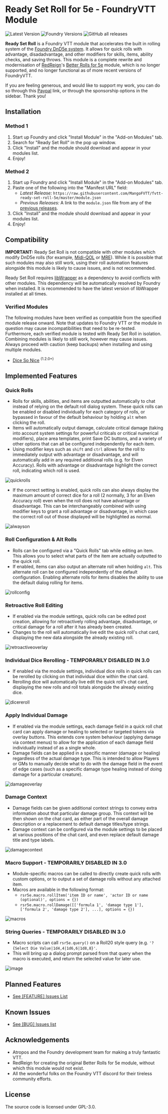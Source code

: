 # Ready Set Roll for 5e - FoundryVTT Module
![Latest Version](https://img.shields.io/badge/dynamic/json.svg?url=https%3A%2F%2Fraw.githubusercontent.com%2FMangoFVTT%2Ffvtt-ready-set-roll-5e%2Fmaster%2Fmodule.json&label=Latest%20Release&prefix=v&query=$.version&colorB=blue&style=for-the-badge)
![Foundry Versions](https://img.shields.io/endpoint?url=https%3A%2F%2Ffoundryshields.com%2Fversion%3Fstyle%3Dfor-the-badge%26url%3Dhttps%3A%2F%2Fraw.githubusercontent.com%2FMangoFVTT%2Ffvtt-ready-set-roll-5e%2Fmaster%2Fmodule.json&color=ff601e&label=Compatible%20Foundry%20Versions)
![GitHub all releases](https://img.shields.io/github/downloads/MangoFVTT/fvtt-ready-set-roll-5e/total?style=for-the-badge&label=Module%20Downloads)

**Ready Set Roll** is a Foundry VTT module that accelerates the built in rolling system of the [Foundry DnD5e system](https://github.com/foundryvtt/dnd5e). It allows for quick rolls with advantage, disadadvantage, and other modifiers for skills, items, ability checks, and saving throws. This module is a complete rewrite and modernisation of [RedReign](https://github.com/RedReign)'s [Better Rolls for 5e](https://github.com/RedReign/FoundryVTT-BetterRolls5e) module, which is no longer supported, and no longer functional as of more recent versions of FoundryVTT. 

If you are feeling generous, and would like to support my work, you can do so through this [Paypal](https://www.paypal.com/paypalme/MangoFVTT) link, or through the sponsorship options in the sidebar. Thank you!

## Installation

### Method 1
1. Start up Foundry and click "Install Module" in the "Add-on Modules" tab.
2. Search for "Ready Set Roll" in the pop up window.
3. Click "Install" and the module should download and appear in your modules list.
4. Enjoy!

### Method 2
1. Start up Foundry and click "Install Module" in the "Add-on Modules" tab.
2. Paste one of the following into the "Manifest URL" field:
    - *Latest Release:* `https://raw.githubusercontent.com/MangoFVTT/fvtt-ready-set-roll-5e/master/module.json`
    - *Previous Releases:* A link to the `module.json` file from any of the [previous releases](https://github.com/MangoFVTT/fvtt-ready-set-roll-5e/releases).
3. Click "Install" and the module should download and appear in your modules list.
4. Enjoy!

## Compatibility
**IMPORTANT:** Ready Set Roll is not compatible with other modules which modify DnD5e rolls (for example, [Midi-QOL](https://gitlab.com/tposney/midi-qol) or [MRE](https://github.com/ElfFriend-DnD/FVTT-Minimal-Rolling-Enhancements-DND5E)). While it is possible that such modules may also still work, using their roll automation features alongside this module is likely to cause issues, and is not recommended.

Ready Set Roll requires [libWrapper](https://foundryvtt.com/packages/lib-wrapper/) as a dependency to avoid conflicts with other modules. This dependency will be automatically resolved by Foundry when installed. It is recommended to have the latest version of libWrapper installed at all times.

### Verified Modules
The following modules have been verified as compatible from the specified module release onward. Note that updates to Foundry VTT or the module in question may cause incompatibilities that need to be re-tested. Furthermore, each verified module is tested with Ready Set Roll in isolation. Combining modules is likely to still work, however may cause issues. Always proceed with caution (keep backups) when installing and using multiple modules.
- [Dice So Nice](https://gitlab.com/riccisi/foundryvtt-dice-so-nice) <sup>(1.2.0+)</sup>

## Implemented Features

### Quick Rolls
- Rolls for skills, abilities, and items are outputted automatically to chat instead of relying on the default roll dialog system. These quick rolls can be enabled or disabled individually for each category of rolls, or bypassed in favour of the default behaviour by holding `alt` when clicking the roll.
- Items will automatically output damage, calculate critical damage (taking into account system settings for powerful criticals or critical numerical modifiers), place area templates, print Save DC buttons, and a variety of other options that can all be configured independently for each item.
- Using modifier keys such as `shift` and `ctrl` allows for the roll to immediately output with advantage or disadvantage, and will automatically add in any required additional rolls (e.g. for Elven Accuracy). Rolls with advantage or disadvantage highlight the correct roll, indicating which roll is used.

![quickrolls](https://github.com/MangoFVTT/fvtt-ready-set-roll-5e/assets/110994627/2fc0e9f8-c964-49cb-8b08-44086bf4a0f8)

- If the correct setting is enabled, quick rolls can also always display the maximum amount of correct dice for a roll (2 normally, 3 for an Elven Accuracy roll) even when the roll does not have advantage or disadvantage. This can be interchangeably combined with using modifier keys to grant a roll advantage or disadvantage, in which case the correct roll out of those displayed will be highlighted as normal.

![alwayson](https://github.com/MangoFVTT/fvtt-ready-set-roll-5e/assets/110994627/4b9c0312-7bd6-4232-af9f-ff11ad960a06)

### Roll Configuration & Alt Rolls
- Rolls can be configured via a "Quick Rolls" tab while editing an item. This allows you to select what parts of the item are actually outputted to the quick roll.
- If enabled, items can also output an alternate roll when holding `alt`. This alternate roll can be configured independently of the default configuration. Enabling alternate rolls for items disables the ability to use the default dialog rolling for items.

![rollconfig](https://github.com/MangoFVTT/fvtt-ready-set-roll-5e/assets/110994627/c76c4ee2-de78-4f05-8cfb-56568f406468)

### Retroactive Roll Editing
- If enabled via the module settings, quick rolls can be edited post creation, allowing for retroactively rolling advantage, disadvantage, or critical damage for a roll after it has already been created.
- Changes to the roll will automatically live edit the quick roll's chat card, displaying the new data alongside the already existing roll.

![retroactiveoverlay](https://github.com/MangoFVTT/fvtt-ready-set-roll-5e/assets/110994627/d73efc5b-cf47-4dca-a5af-6dff9c531359)

### Individual Dice Rerolling - TEMPORARILY DISABLED IN 3.0
- If enabled via the module settings, individual dice rolls in quick rolls can be rerolled by clicking on that individual dice within the chat card.
- Rerolling dice will automatically live edit the quick roll's chat card, displaying the new rolls and roll totals alongside the already existing dice.

![dicereroll](https://github.com/MangoFVTT/fvtt-ready-set-roll-5e/assets/110994627/d0c16a57-e41e-49df-b88f-464b152d1658)

### Apply Individual Damage
- If enabled via the module settings, each damage field in a quick roll chat card can apply damage or healing to selected or targeted tokens via overlay buttons. This extends core system behaviour (applying damage via context menus) to allow for the application of each damage field individually instead of as a single whole.
- Damage fields can be applied in a specific manner (damage or healing) regardless of the actual damage type. This is intended to allow Players or GMs to manually decide what to do with the damage field in the event of edge cases (such as a specific damage type healing instead of doing damage for a particular creature).

![damageoverlay](https://github.com/MangoFVTT/fvtt-ready-set-roll-5e/assets/110994627/f610f9be-9578-435a-abb5-bac082abe06f)

### Damage Context
- Damage fields can be given additional context strings to convey extra information about that particular damage group. This context will be then shown on the chat card, as either part of the overall damage description or a replacement to default damage titles/type strings.
- Damage context can be configured via the module settings to be placed at various positions of the chat card, and even replace default damage title and type labels.

![damagecontext](https://github.com/MangoFVTT/fvtt-ready-set-roll-5e/assets/110994627/04de2650-ad9d-4b78-bc7a-8052d1391a88)

### Macro Support - TEMPORARILY DISABLED IN 3.0
- Module-specific macros can be called to directly create quick rolls with custom options, or to output a set of damage rolls without any attached item.
- Macros are available in the following format:
    - `rsr5e.macro.rollItem('item ID or name', 'actor ID or name (optional)', options = {})`
    - `rsr5e.macro.rollDamage([['formula 1', 'damage type 1'], ['formula 2', 'damage type 2'], ...], options = {})`

![macros](https://user-images.githubusercontent.com/110994627/214150998-869afaaa-b93a-4ff0-b9af-470c54f35d52.png)

### String Queries - TEMPORARILY DISABLED IN 3.0
- Macro scripts can call `rsr5e.query()` on a Roll20 style query (e.g. `'?{Select Die Value|1d4,4|1d6,6|1d8,8}'`. 
- This will bring up a dialog prompt parsed from that query when the macro is executed, and return the selected value for later use.

![image](https://user-images.githubusercontent.com/110994627/214161613-1bb4720e-b0b4-4f85-9658-e8c44d1227c3.png)

## Planned Features
- [See [FEATURE] Issues List](https://github.com/MangoFVTT/fvtt-ready-set-roll-5e/issues?q=is%3Aopen+is%3Aissue+label%3Afeature)

## Known Issues
- [See [BUG] Issues list](https://github.com/MangoFVTT/fvtt-ready-set-roll-5e/issues?q=is%3Aopen+is%3Aissue+label%3Abug+)

## Acknowledgements
- Atropos and the Foundry development team for making a truly fantastic VTT.
- RedReign for creating the original Better Rolls for 5e module, without which this module would not exist.
- All the wonderful folks on the Foundry VTT discord for their tireless community efforts.

## License
The source code is licensed under GPL-3.0.
